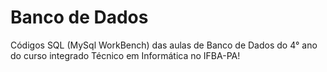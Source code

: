 # Banco de Dados
Códigos SQL (MySql WorkBench) das aulas de Banco de Dados do 4° ano do curso integrado Técnico em Informática no IFBA-PA!

